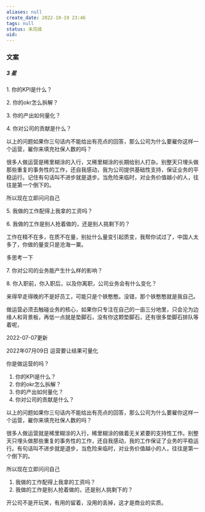 ```yaml
---
aliases: null
create_date: 2022-10-19 23:46 
tags: null
status: 未完成  
uid: 
---
```



### 文案

##### 3 星
1. 你的KPI是什么？

2. 你的okr怎么拆解？

3. 你的产出如何量化？

4. 你对公司的贡献是什么？

以上的问题如果你三句话内不能给出有亮点的回答，那么公司为什么要雇你这样一个运营，雇你来填充社保人数的吗？

很多人做运营是稀里糊涂的入行，又稀里糊涂的长期给别人打杂。别整天只埋头做那些重复的事务性的工作，还自我感动，我为公司提供基础性支持，保证业务的平稳运行。记住有句话叫不进步就是退步。当危险来临时，对业务价值越小的人，往往是第一个倒下的。

所以现在立即问问自己

5. 我做的工作配得上我拿的工资吗？

6. 我做的工作是别人抢着做的，还是别人挑剩下的？

工作在精不在多，在质不在量，别扯什么量变引起质变，我帮你试过了，中国人太多了，你做的量变只是沧海一粟。

多思考一下

7. 你对公司的业务能产生什么样的影响？

8. 你入职前，你入职后，以及你离职，公司业务会有什么变化？

来得早走得晚的不是好员工，可能只是个铁憨憨。没错，那个铁憨憨就是我自己。

做运营必须去触碰业务的核心，如果你只专注在自己的一亩三分地里，只会沦为边缘人和背景板，再低一点就是垫脚石，没有你这颗垫脚石，还有很多垫脚石排队等着呢，

2022-07-07更新

2022年07月09日 运营要让结果可量化

你是做运营的吗？

1.  你的KPI是什么？
2.  你的okr怎么拆解？
3.  你的产出如何量化？
4.  你对公司的贡献是什么？

以上的问题如果你三句话内不能给出有亮点的回答，那么公司为什么要雇你这样一个运营，雇你来填充社保人数的吗？

很多人做运营就是稀里糊涂的入行，稀里糊涂的做着无关紧要的支持性工作。别整天只埋头做那些重复的事务性的工作，还自我感动，我的工作保证了业务的平稳运行。有句话叫不进步就是退步，当危险来临时，对业务价值越小的人，往往是第一个倒下的。

所以现在立即问问自己

1.  我做的工作配得上我拿的工资吗？
2.  我做的工作是别人抢着做的，还是别人挑剩下的？

开公司不是开玩笑，有用的留着，没用的丢掉，这才是商业的实质。